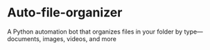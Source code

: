 # Auto-file-organizer
A Python automation bot that organizes files in your folder by type—documents, images, videos, and more
